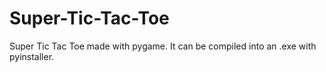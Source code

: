 # Super-Tic-Tac-Toe
Super Tic Tac Toe made with pygame.
It can be compiled into an .exe with pyinstaller.
